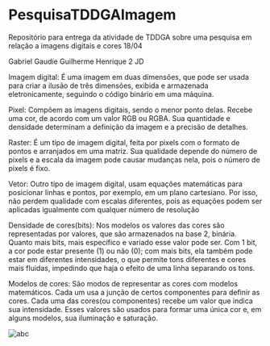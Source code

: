 # PesquisaTDDGAImagem
Repositório para entrega da atividade de TDDGA sobre uma pesquisa em relação a imagens digitais e cores 18/04

Gabriel Gaudíe Guilherme Henrique 2 JD


Imagem digital: 
É uma imagem em duas dimensões, que pode ser usada para criar a ilusão de três dimensões, exibida e armazenada eletronicamente, seguindo o código binário em uma máquina.

Pixel: 
Compõem as imagens digitais, sendo o menor ponto delas. Recebe uma cor, de acordo com um valor RGB ou RGBA. Sua quantidade e densidade determinam a definição da imagem e a precisão de detalhes.

Raster: 
É um tipo de imagem digital, feita por pixels com o formato de pontos e arranjados em uma matriz. Sua qualidade depende do número de pixels e a escala da imagem pode causar mudanças nela, pois o número de pixels é fixo.

Vetor: 
Outro tipo de imagem digital, usam equações matemáticas para posicionar linhas e pontos, por exemplo, em um plano cartesiano. Por isso, não perdem qualidade com escalas diferentes, pois as equações podem ser aplicadas igualmente com qualquer número de resolução

Densidade de cores(bits): 
Nos modelos os valores das cores são representadas por valores, que são armazenados na base 2, binária. Quanto mais bits, mais específico e variado esse valor pode ser. Com 1 bit, a cor pode estar presente (1) ou não (0); com mais bits, ela também pode estar em diferentes intensidades, o que permite tons diferentes e cores mais fluidas, impedindo que haja o efeito de uma linha separando os tons.

Modelos de cores: 
São modos de representar as cores com modelos matemáticos. Cada um usa a junção de certos componentes para definir as cores.
Cada uma das cores(ou componentes) recebe um valor que indica sua intensidade. Esses valores são usados para formar uma única cor e, em alguns modelos, sua iluminação e saturação.


![abc](https://github.com/user-attachments/assets/aed65fd2-29fd-40ab-b8ce-a54d923f1e8c)
